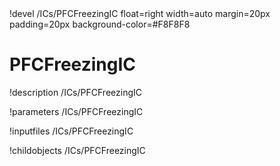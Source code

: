 <!-- MOOSE Object Documentation Stub: Remove this when content is added. -->!devel /ICs/PFCFreezingIC float=right width=auto margin=20px padding=20px background-color=#F8F8F8


# PFCFreezingIC
!description /ICs/PFCFreezingIC

!parameters /ICs/PFCFreezingIC

!inputfiles /ICs/PFCFreezingIC

!childobjects /ICs/PFCFreezingIC
